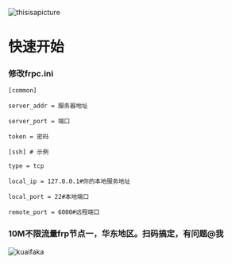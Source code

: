 ![thisisapicture](https://tse2-mm.cn.bing.net/th/id/OIP-C.-_Hy7CugwLBZ-wXn4AMFIAHaCk?w=330&h=121&c=7&r=0&o=5&dpr=1.3&pid=1.7)
# 快速开始
### 修改frpc.ini

`[common] `

`server_addr = 服务器地址`

`server_port = 端口`

`token = 密码`

`[ssh] # 示例`

`type = tcp`

`local_ip = 127.0.0.1#你的本地服务地址`

`local_port = 22#本地端口`

`remote_port = 6000#远程端口`

### 10M不限流量frp节点一，华东地区。扫码搞定，有问题@我
![kuaifaka](http://api.kuaifaka.com/m/qrcode?url=https://pr.kuaifaka.net/item/15e9x2mJ)


